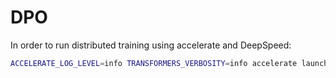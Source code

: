# DPO

In order to run distributed training using accelerate and DeepSpeed:

```bash
ACCELERATE_LOG_LEVEL=info TRANSFORMERS_VERBOSITY=info accelerate launch --config_file=configs/deepspeed_zero3.yaml scripts/dpo.py --model_name_or_path=lomahony/eleuther-pythia2.8b-hh-sft --per_device_train_batch_size=1 --gradient_accumulation_steps=16 --sanity_check=false --learning_rate=1e-6 --report_to=wandb --run_name=trl_dpo_pythia
```